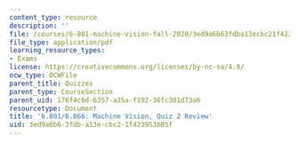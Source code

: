 ```yaml
---
content_type: resource
description: ''
file: /courses/6-801-machine-vision-fall-2020/3ed9a6b63fdba13ecbc21f423953b85f_MIT6_801F20_review2.pdf
file_type: application/pdf
learning_resource_types:
- Exams
license: https://creativecommons.org/licenses/by-nc-sa/4.0/
ocw_type: OCWFile
parent_title: Quizzes
parent_type: CourseSection
parent_uid: 176f4c6d-6357-a35a-f192-36fc301d73a6
resourcetype: Document
title: '6.801/6.866: Machine Vision, Quiz 2 Review'
uid: 3ed9a6b6-3fdb-a13e-cbc2-1f423953b85f
---
```

